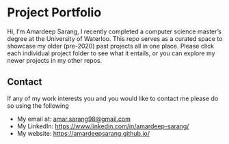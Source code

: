 # Project Portfolio
Hi, I’m Amardeep Sarang, I recently completed a computer science master’s degree at the University of Waterloo. This repo serves as a curated space to showcase my older (pre-2020) past projects all in one place. Please click each individual project folder to see what it entails, or you can explore my newer projects in my other repos.
## Contact
If any of my work interests you and you would like to contact me please do so using the following
-	My email at: amar.sarang98@gmail.com
-	My LinkedIn: https://www.linkedin.com/in/amardeep-sarang/ 
-	My website: https://amardeepsarang.github.io/    

